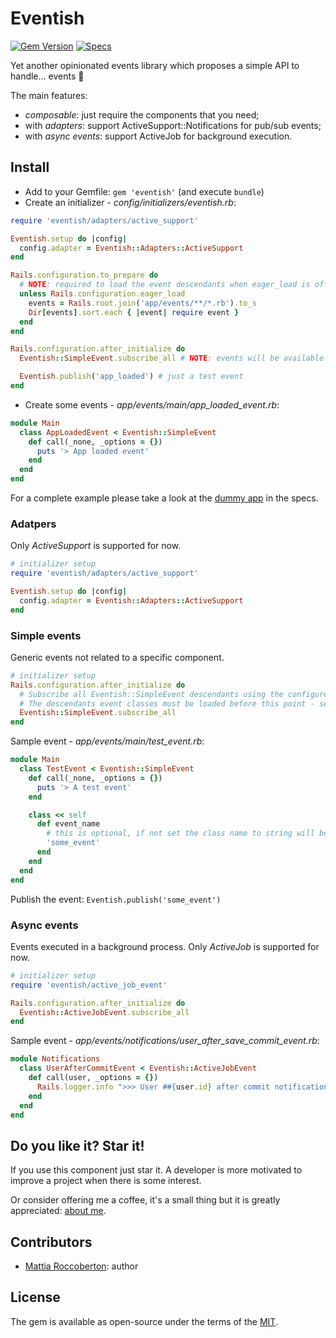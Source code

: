 # Eventish

[![Gem Version](https://badge.fury.io/rb/eventish.svg)](https://badge.fury.io/rb/eventish)
[![Specs](https://github.com/blocknotes/eventish/actions/workflows/main.yml/badge.svg)](https://github.com/blocknotes/eventish/actions/workflows/main.yml)

Yet another opinionated events library which proposes a simple API to handle... events 🎉

The main features:
- _composable_: just require the components that you need;
- with _adapters_: support ActiveSupport::Notifications for pub/sub events;
- with _async events_: support ActiveJob for background execution.

## Install

- Add to your Gemfile: `gem 'eventish'` (and execute `bundle`)
- Create an initializer - _config/initializers/eventish.rb_:

```rb
require 'eventish/adapters/active_support'

Eventish.setup do |config|
  config.adapter = Eventish::Adapters::ActiveSupport
end

Rails.configuration.to_prepare do
  # NOTE: required to load the event descendants when eager_load is off
  unless Rails.configuration.eager_load
    events = Rails.root.join('app/events/**/*.rb').to_s
    Dir[events].sort.each { |event| require event }
  end
end

Rails.configuration.after_initialize do
  Eventish::SimpleEvent.subscribe_all # NOTE: events will be available after this point

  Eventish.publish('app_loaded') # just a test event
end
```

- Create some events - _app/events/main/app_loaded_event.rb_:

```rb
module Main
  class AppLoadedEvent < Eventish::SimpleEvent
    def call(_none, _options = {})
      puts '> App loaded event'
    end
  end
end
```

For a complete example please take a look at the [dummy app](spec/dummy) in the specs.

### Adatpers

Only _ActiveSupport_ is supported for now.

```rb
# initializer setup
require 'eventish/adapters/active_support'

Eventish.setup do |config|
  config.adapter = Eventish::Adapters::ActiveSupport
end
```

### Simple events

Generic events not related to a specific component.

```rb
# initializer setup
Rails.configuration.after_initialize do
  # Subscribe all Eventish::SimpleEvent descendants using the configured adapter
  # The descendants event classes must be loaded before this point - see eager_load notes in the Install section
  Eventish::SimpleEvent.subscribe_all
end
```

Sample event - _app/events/main/test_event.rb_:

```rb
module Main
  class TestEvent < Eventish::SimpleEvent
    def call(_none, _options = {})
      puts '> A test event'
    end

    class << self
      def event_name
        # this is optional, if not set the class name to string will be used
        'some_event'
      end
    end
  end
end
```

Publish the event: `Eventish.publish('some_event')`

### Async events

Events executed in a background process. Only _ActiveJob_ is supported for now.

```rb
# initializer setup
require 'eventish/active_job_event'

Rails.configuration.after_initialize do
  Eventish::ActiveJobEvent.subscribe_all
end
```

Sample event - _app/events/notifications/user_after_save_commit_event.rb_:

```rb
module Notifications
  class UserAfterCommitEvent < Eventish::ActiveJobEvent
    def call(user, _options = {})
      Rails.logger.info ">>> User ##{user.id} after commit notification"
    end
  end
end
```

## Do you like it? Star it!

If you use this component just star it. A developer is more motivated to improve a project when there is some interest.

Or consider offering me a coffee, it's a small thing but it is greatly appreciated: [about me](https://www.blocknot.es/about-me).

## Contributors

- [Mattia Roccoberton](https://www.blocknot.es): author

## License

The gem is available as open-source under the terms of the [MIT](LICENSE.txt).
